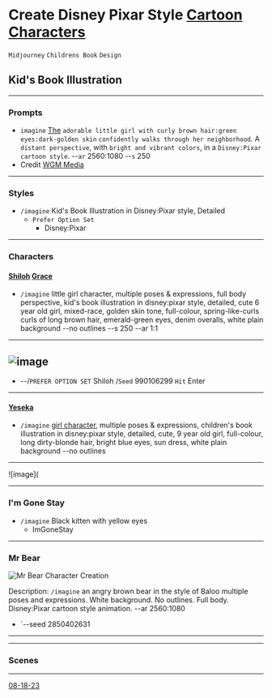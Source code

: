 # Create Disney Pixar Style [Cartoon Characters](https://chat.openai.com/share/dc07af73-bcce-41c2-a45e-9a038d4e0d2b "List of Cartoon Characters' created with ChatGPT") 
`Midjourney` `Childrens Book` `Design`

## Kid's Book Illustration    
---

### Prompts
- `imagine` [The](https://cdn.discordapp.com/attachments/1140534663874609186/1141876893713444874/caseybpoole_The_adorable_little_girl_with_curly_brown_hairgreen_91db9c1a-3244-4081-9d55-74d235259eae.png "The Shiloh Grace - MY MAE BELLE!")  `adorable little girl with curly brown hair:green eyes:dark-golden skin` `confidently walks through her neighborhood`. A `distant perspective`, with `bright and vibrant colors`, in a `Disney:Pixar cartoon style`. --`ar` 2560:1080 --`s` 250
- Credit [WGM Media](https://wgmimedia.com/midjourney-prompts-for-cartoon-characters/)
---
### Styles 
- `/imagine` Kid's Book Illustration in Disney:Pixar style, Detailed
  - `Prefer Option Set`
    - Disney:Pixar
---

### Characters 

#### [Shiloh](https://www.midjourney.com/app/jobs/53294a1d-c789-404f-8924-c9c3c16d762f/) [Grace](https://www.midjourney.com/app/jobs/9f0241f4-f262-469e-8f13-8941c2d0905b/)
  - `/imagine` little girl character, multiple poses & expressions, full body perspective, kid's book illustration in disney:pixar style, detailed, cute 6 year old girl, mixed-race, golden skin tone, full-colour, spring-like-curls curls of long brown hair, emerald-green eyes, denim overalls, white plain background --no outlines --s 250 --ar 1:1

---
![image](https://github.com/cbpoole/midjourney-commands-and-prompts-cheatsheet/assets/141541233/bb3b647a-3ac3-45f3-8c01-bc099e2530bf)    
---
  - --/`PREFER OPTION SET` Shiloh /`Seed` 990106299 `Hit` Enter
---
#### [Yeseka](https://www.midjourney.com/app/jobs/a00ac05c-237a-43bf-b0ef-444b991b748c/ "Shiloh Grace Unseen -aka- Imaginary Friend -aka- Yeshua -shhh")   
- `/imagine` [girl character](https://www.midjourney.com/app/jobs/ab360030-7402-41fb-b11d-c6c825b4596c/ "future princess modeled after Shiloh best friend from Ohdearsville Alaya"), multiple poses & expressions, children's book illustration in disney:pixar style, detailed, cute, 9 year old girl, full-colour, long dirty-blonde hair, bright blue eyes, sun dress, white plain background --no outlines

---
![image](



---   
### I'm Gone Stay
  - `/imagine` Black kitten with yellow eyes    
    - ImGoneStay

---

### Mr Bear

![Mr Bear Character Creation](https://media.discordapp.net/attachments/1140534663874609190/1142513185610530876/caseybpoole_an_angry_brown_bear_in_the_style_of_Baloo_multiple__a4443320-1bf9-44b1-be05-c17f7c8a4a74.png?width=1440&height=603)    

Description:
`/imagine` an angry brown bear in the style of Baloo multiple poses and expressions. White background. No outlines. Full body. Disney:Pixar cartoon style animation. --ar 2560:1080    
- `--seed 2850402631

---

---
### Scenes    
---

[08-18-23](https://wgmimedia.com/midjourney-prompts-for-cartoon-characters/)



